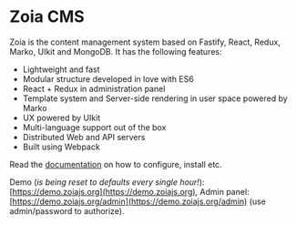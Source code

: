 # Zoia CMS

Zoia is the content management system based on Fastify, React, Redux, Marko, UIkit and MongoDB. It has the following features:

* Lightweight and fast
* Modular structure developed in love with ES6
* React + Redux in administration panel
* Template system and Server-side rendering in user space powered by Marko
* UX powered by UIkit
* Multi-language support out of the box
* Distributed Web and API servers
* Built using Webpack

Read the [documentation](docs/index.md) on how to configure, install etc.

Demo (*is being reset to defaults every single hour!*): [https://demo.zoiajs.org](https://demo.zoiajs.org), Admin panel: [https://demo.zoiajs.org/admin](https://demo.zoiajs.org/admin) (use admin/password to authorize).
